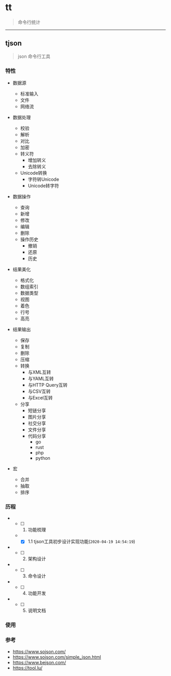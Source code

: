 # tt 
> 命令行统计

----

## tjson
> json 命令行工具

### 特性

* 数据源
  * 标准输入
  * 文件
  * 网络流

* 数据处理
  * 校验
  * 解析
  * 对比
  * 加密
  * 转义符
    * 增加转义
    * 去除转义
  * Unicode转换
    * 字符转Unicode
    * Unicode转字符

* 数据操作
  * 查询
  * 新增
  * 修改
  * 编辑
  * 删除
  * 操作历史
    * 撤销
    * 还原
    * 历史

* 结果美化
  * 格式化
  * 数组索引
  * 数据类型
  * 视图
  * 着色
  * 行号
  * 高亮

* 结果输出
  * 保存
  * 复制
  * 删除
  * 压缩
  * 转换
    * 与XML互转
    * 与YAML互转
    * 与HTTP Query互转
    * 与CSV互转
    * 与Excel互转
  * 分享
    * 短链分享
    * 图片分享
    * 社交分享
    * 文件分享
    * 代码分享
      * go
      * rust
      * php
      * python

* 宏
  * 合并
  * 抽取
  * 排序

### 历程

* - [ ] 1. 功能梳理
  * - [x] 1.1 tjson工具初步设计实现功能(`2020-04-19 14:54:19`)
* - [ ] 2. 架构设计
* - [ ] 3. 命令设计
* - [ ] 4. 功能开发
* - [ ] 5. 说明文档

### 使用


### 参考

* https://www.sojson.com/
* https://www.sojson.com/simple_json.html
* https://www.bejson.com/
* https://tool.lu/